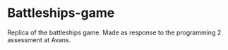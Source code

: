 # Battleships-game
Replica of the battleships game.
Made as response to the programming 2 assessment at Avans.

